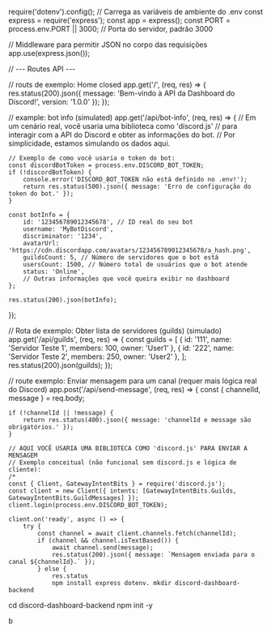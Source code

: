 
require('dotenv').config(); // Carrega as variáveis de ambiente do .env
const express = require('express');
const app = express();
const PORT = process.env.PORT || 3000; // Porta do servidor, padrão 3000

// Middleware para permitir JSON no corpo das requisições
app.use(express.json());

// --- Routes API ---

// routs de exemplo: Home closed
app.get('/', (req, res) => {
    res.status(200).json({
        message: 'Bem-vindo à API da Dashboard do Discord!',
        version: '1.0.0'
    });
});

// example: bot info (simulated)
app.get('/api/bot-info', (req, res) => {
    // Em um cenário real, você usaria uma biblioteca como 'discord.js'
    // para interagir com a API do Discord e obter as informações do bot.
    // Por simplicidade, estamos simulando os dados aqui.

    // Exemplo de como você usaria o token do bot:
    const discordBotToken = process.env.DISCORD_BOT_TOKEN;
    if (!discordBotToken) {
        console.error('DISCORD_BOT_TOKEN não está definido no .env!');
        return res.status(500).json({ message: 'Erro de configuração do token do bot.' });
    }

    const botInfo = {
        id: '123456789012345678', // ID real do seu bot
        username: 'MyBotDiscord',
        discriminator: '1234',
        avatarUrl: 'https://cdn.discordapp.com/avatars/123456789012345678/a_hash.png',
        guildsCount: 5, // Número de servidores que o bot está
        usersCount: 1500, // Número total de usuários que o bot atende
        status: 'Online',
        // Outras informações que você queira exibir no dashboard
    };

    res.status(200).json(botInfo);
});

// Rota de exemplo: Obter lista de servidores (guilds) (simulado)
app.get('/api/guilds', (req, res) => {
    const guilds = [
        { id: '111', name: 'Servidor Teste 1', members: 100, owner: 'User1' },
        { id: '222', name: 'Servidor Teste 2', members: 250, owner: 'User2' },
    ];
    res.status(200).json(guilds);
});

// route exemplo: Enviar mensagem para um canal (requer mais lógica real do Discord)
app.post('/api/send-message', (req, res) => {
    const { channelId, message } = req.body;

    if (!channelId || !message) {
        return res.status(400).json({ message: 'channelId e message são obrigatórios.' });
    }

    // AQUI VOCÊ USARIA UMA BIBLIOTECA COMO 'discord.js' PARA ENVIAR A MENSAGEM
    // Exemplo conceitual (não funcional sem discord.js e lógica de cliente):
    /*
    const { Client, GatewayIntentBits } = require('discord.js');
    const client = new Client({ intents: [GatewayIntentBits.Guilds, GatewayIntentBits.GuildMessages] });
    client.login(process.env.DISCORD_BOT_TOKEN);

    client.on('ready', async () => {
        try {
            const channel = await client.channels.fetch(channelId);
            if (channel && channel.isTextBased()) {
                await channel.send(message);
                res.status(200).json({ message: `Mensagem enviada para o canal ${channelId}.` });
            } else {
                res.status
                npm install express dotenv. mkdir discord-dashboard-backend
cd discord-dashboard-backend
npm init -y


b
